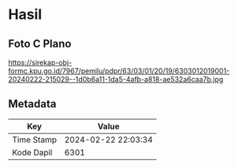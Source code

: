 # Hasil

## Foto C Plano

https://sirekap-obj-formc.kpu.go.id/7967/pemilu/pdpr/63/03/01/20/19/6303012019001-20240222-215029--1d0b6a11-1da5-4afb-a818-ae532a6caa7b.jpg


## Metadata

| Key        | Value               |
| ---------- | ------------------- |
| Time Stamp | 2024-02-22 22:03:34 |
| Kode Dapil | 6301                |



